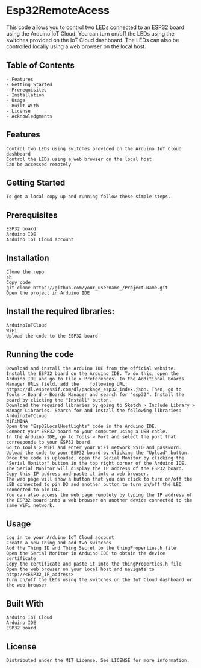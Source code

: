 # Esp32RemoteAcess

This code allows you to control two LEDs connected to an ESP32 board using the Arduino IoT Cloud. You can turn on/off the LEDs using the switches provided on the IoT Cloud dashboard. The LEDs can also be controlled locally using a web browser on the local host.

## Table of Contents
    - Features
    - Getting Started
    - Prerequisites
    - Installation
    - Usage
    - Built With
    - License
    - Acknowledgments
## Features
    Control two LEDs using switches provided on the Arduino IoT Cloud dashboard
    Control the LEDs using a web browser on the local host
    Can be accessed remotely
##  Getting Started
    To get a local copy up and running follow these simple steps.

## Prerequisites
    ESP32 board
    Arduino IDE
    Arduino IoT Cloud account
## Installation
    Clone the repo
    sh
    Copy code
    git clone https://github.com/your_username_/Project-Name.git
    Open the project in Arduino IDE
## Install the required libraries:
    ArduinoIoTCloud
    WiFi
    Upload the code to the ESP32 board
## Running the code
    Download and install the Arduino IDE from the official website.
    Install the ESP32 board on the Arduino IDE. To do this, open the Arduino IDE and go to File > Preferences. In the Additional Boards Manager URLs field, add the    following URL: https://dl.espressif.com/dl/package_esp32_index.json. Then, go to Tools > Board > Boards Manager and search for "esp32". Install the board by clicking the "Install" button.
    Download the required libraries by going to Sketch > Include Library > Manage Libraries. Search for and install the following libraries:
    ArduinoIoTCloud
    WiFiNINA
    Open the "Esp32LocalHostLights" code in the Arduino IDE.
    Connect your ESP32 board to your computer using a USB cable.
    In the Arduino IDE, go to Tools > Port and select the port that corresponds to your ESP32 board.
    Go to Tools > WiFi and enter your WiFi network SSID and password.
    Upload the code to your ESP32 board by clicking the "Upload" button.
    Once the code is uploaded, open the Serial Monitor by clicking the "Serial Monitor" button in the top right corner of the Arduino IDE.
    The Serial Monitor will display the IP address of the ESP32 board. Copy this IP address and paste it into a web browser.
    The web page will show a button that you can click to turn on/off the LED connected to pin D3 and another button to turn on/off the LED connected to pin D4.
    You can also access the web page remotely by typing the IP address of the ESP32 board into a web browser on another device connected to the same WiFi network.
## Usage
    Log in to your Arduino IoT Cloud account
    Create a new Thing and add two switches
    Add the Thing ID and Thing Secret to the thingProperties.h file
    Open the Serial Monitor in Arduino IDE to obtain the device certificate
    Copy the certificate and paste it into the thingProperties.h file
    Open the web browser on your local host and navigate to http://<ESP32_IP_address>
    Turn on/off the LEDs using the switches on the IoT Cloud dashboard or the web browser
## Built With
    Arduino IoT Cloud
    Arduino IDE
    ESP32 board
## License
    Distributed under the MIT License. See LICENSE for more information.
    
